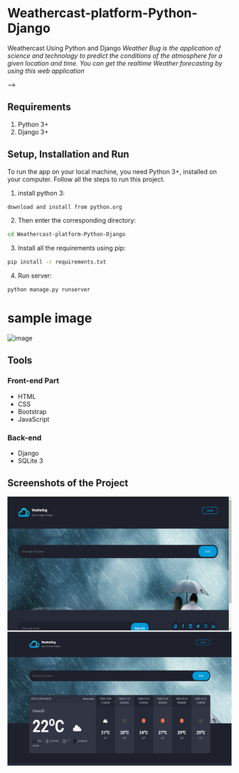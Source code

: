 # Weathercast-platform-Python-Django

Weathercast Using Python and Django 
*Weather Bug is the application of science and technology to predict the conditions of the atmosphere for a given location and time. You can get the realtime Weather forecasting by using this web application*


-->

## Requirements
1.  Python 3+
2.  Django 3+

## Setup, Installation and Run

To run the app on your local machine, you need Python 3+, installed on your computer. Follow all the steps to run this project.
   
1.  install python 3:
```bash
download and install from python.org
```
    

2. Then enter the corresponding directory:
```bash
cd Weathercast-platform-Python-Django
```
    
3. Install all the requirements using pip:
```bash
pip install -r requirements.txt
``` 

4.	Run server:
```bash
python manage.py runserver
```
# sample image
![image](https://user-images.githubusercontent.com/81519060/212445674-9fd01014-7a7f-4693-8ba7-ba83b6a80fd9.png)

## Tools
### Front-end Part
* HTML
* CSS
* Bootstrap
* JavaScript
### Back-end
* Django
* SQLite 3

## Screenshots of the Project
<p align="center">
  <img width="660" height="300" src="static/ss/a.png">
  <img width="660" height="300" src="static/ss/b.png">
</p>


